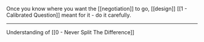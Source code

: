 Once you know where you want the [[negotiation]] to go, [[design]] [[1 - Calibrated Question]] meant for it - do it carefully.

---

Understanding of [[0 - Never Split The Difference]]